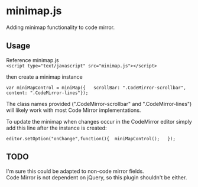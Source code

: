 minimap.js
=======

Adding minimap functionality to code mirror.

## Usage
Reference minimap.js  
`<script type="text/javascript" src="minimap.js"></script>`  

then create a minimap instance

`var miniMapControl = miniMap({  
    scrollBar: ".CodeMirror-scrollbar",  
    content: ".CodeMirror-lines"});`  

The class names provided (".CodeMirror-scrollbar" and ".CodeMirror-lines") will likely work with most Code Mirror implementations.

To update the minimap when changes occur in the CodeMirror editor simply add this line after the instance is created:

`editor.setOption("onChange",function(){ 
    miniMapControl();  
});`


## TODO
I'm sure this could be adapted to non-code mirror fields.  
Code Mirror is not dependent on jQuery, so this plugin shouldn't be either.